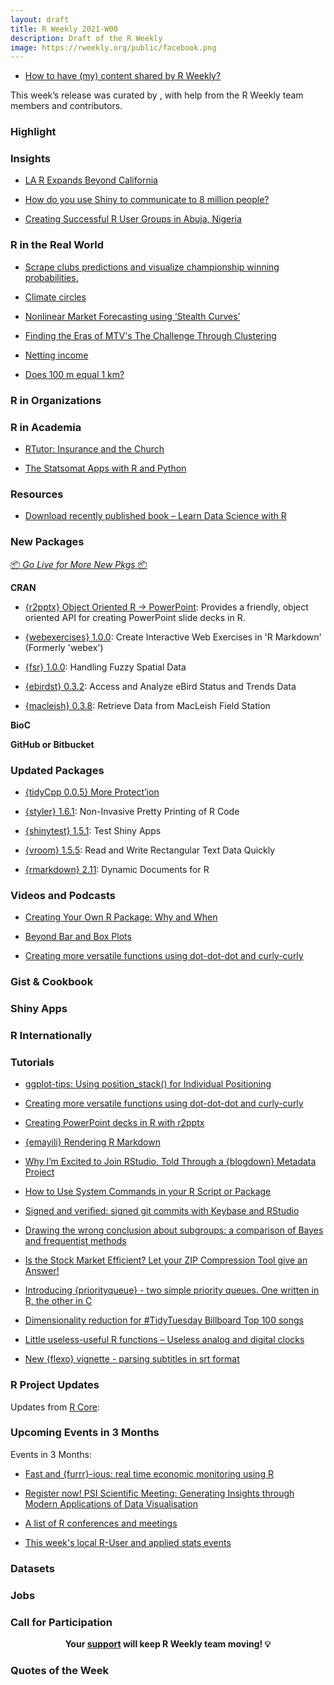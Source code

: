 ```yaml
---
layout: draft
title: R Weekly 2021-W00
description: Draft of the R Weekly
image: https://rweekly.org/public/facebook.png
---
```



+ [How to have (my) content shared by R Weekly?](https://github.com/rweekly/rweekly.org#how-to-have-my-content-shared-by-r-weekly)

This week’s release was curated by [](), with help from the R Weekly team members and contributors.



###  Highlight



### Insights

+ [LA R Expands Beyond California](https://www.r-consortium.org/blog/2021/09/15/la-r-expands-beyond-california)

+ [How do you use Shiny to communicate to 8 million people?](https://blog.rstudio.com/2021/09/14/how-do-you-use-shiny-to-communicate-to-8-million-people/)

+ [Creating Successful R User Groups in Abuja, Nigeria](https://www.r-consortium.org/blog/2021/09/16/creating-successful-r-user-groups-in-abuja-nigeria)

### R in the Real World

+ [Scrape clubs predictions and visualize championship winning probabilities.](https://abdoulblog.netlify.app/posts/2021-09-03-club-predictions/)

+ [Climate circles](https://dominicroye.github.io/en/2021/climate-circles/)

+ [Nonlinear Market Forecasting using ‘Stealth Curves’](https://r-posts.com/nonlinear-market-forecasting-using-stealth-curves/)

+ [Finding the Eras of MTV's The Challenge Through Clustering](https://jlaw.netlify.app/2021/09/15/finding-the-eras-of-mtv-s-the-challenge-through-clustering/)

+ [Netting income](https://www.optionstocksmachines.com/post/2021-08-18-neural-nets-5/netting-income/)

+ [Does 100 m equal 1 km?](http://r.iresmi.net/2021/09/16/does-100-m-equal-1-km/)

###  R in Organizations



###  R in Academia

+ [RTutor: Insurance and the Church](http://skranz.github.io//r/2021/09/16/RTutor-GodInsures.html)

+ [The Statsomat Apps with R and Python](https://r-posts.com/the-statsomat-apps-with-r-and-python/)


###  Resources

+ [Download recently published book – Learn Data Science with R](http://r-posts.com/download-recently-published-book-learn-data-science-with-r/)

###  New Packages

<p class="added-hostname"><a href="https://rweekly.org/live" target="_blank" class="externalLink">📦 <i>Go Live for More New Pkgs</i> 📦</a></p>

**CRAN**

+ [{r2pptx} Object Oriented R -> PowerPoint](https://cran.r-project.org/package=r2pptx): Provides a friendly, object oriented API for creating PowerPoint slide decks in R.

+ [{webexercises} 1.0.0](https://cran.r-project.org/package=webexercises): Create Interactive Web Exercises in 'R Markdown' (Formerly
'webex')

+ [{fsr} 1.0.0](https://cran.r-project.org/package=fsr): Handling Fuzzy Spatial Data

+ [{ebirdst} 0.3.2](https://cran.r-project.org/package=ebirdst): Access and Analyze eBird Status and Trends Data

+ [{macleish} 0.3.8](https://cran.r-project.org/package=macleish): Retrieve Data from MacLeish Field Station

**BioC**



**GitHub or Bitbucket**



### Updated Packages

+ [{tidyCpp 0.0.5} More Protect’ion](http://dirk.eddelbuettel.com/blog/2021/09/17#tidycpp_0.0.5)

+ [{styler} 1.6.1](https://cran.r-project.org/package=styler): Non-Invasive Pretty Printing of R Code

+ [{shinytest} 1.5.1](https://cran.r-project.org/package=shinytest): Test Shiny Apps

+ [{vroom} 1.5.5](https://cran.r-project.org/package=vroom): Read and Write Rectangular Text Data Quickly

+ [{rmarkdown} 2.11](https://cran.r-project.org/package=rmarkdown): Dynamic Documents for R

###  Videos and Podcasts

+ [Creating Your Own R Package: Why and When](https://youtu.be/ctsGXwaxA1o)

+ [Beyond Bar and Box Plots](https://github.com/z3tt/beyond-bar-and-box-plots/blob/main/README.md)

+ [Creating more versatile functions using dot-dot-dot and curly-curly](https://www.youtube.com/watch?v=L_sX-sL9aWM)

### Gist & Cookbook



### Shiny Apps



### R Internationally



###  Tutorials

+ [ggplot-tips: Using position_stack() for Individual Positioning](https://albert-rapp.de/post/2021-09-11-position-adjustment/)

+ [Creating more versatile functions using dot-dot-dot and curly-curly](https://albert-rapp.de/post/2021-09-16-similar-data-and-list-like-columns/)

+ [Creating PowerPoint decks in R with r2pptx](https://mattle24.github.io/mattle24_blog/public/releasing-r2pptx-on-cran/)

+ [{emayili} Rendering R Markdown](https://datawookie.dev/blog/2021/09/emayili-rendering-r-markdown/)

+ [Why I’m Excited to Join RStudio, Told Through a {blogdown} Metadata Project](https://ivelasq.rbind.io/blog/why-rstudio/)

+ [How to Use System Commands in your R Script or Package](https://ropensci.org/blog/2021/09/13/system-calls-r-package/)

+ [Signed and verified: signed git commits with Keybase and RStudio](https://www.garrickadenbuie.com/blog/signed-verified-git-commits-keybase-rstudio/)

+ [Drawing the wrong conclusion about subgroups: a comparison of Bayes and frequentist methods](https://www.rdatagen.net/post/2021-09-14-drawing-the-wrong-conclusion-a-comparison-of-bayes-and-frequentist-methods/)

+ [Is the Stock Market Efficient? Let your ZIP Compression Tool give an Answer!](https://blog.ephorie.de/is-the-stock-market-efficient-let-your-zip-compression-tool-give-an-answer?utm_source=rss&utm_medium=rss&utm_campaign=is-the-stock-market-efficient-let-your-zip-compression-tool-give-an-answer)

+ [Introducing {priorityqueue} - two simple priority queues. One written in R, the other in C](https://coolbutuseless.github.io/2021/09/14/introducing-priorityqueue-two-simple-priority-queues.-one-written-in-r-the-other-in-c/)

+ [Dimensionality reduction for #TidyTuesday Billboard Top 100 songs](https://juliasilge.com/blog/billboard-100/)

+ [Little useless-useful R functions – Useless analog and digital clocks](https://tomaztsql.wordpress.com/2021/09/16/little-useless-useful-r-functions-useless-analog-and-digital-clocks/)

+ [New {flexo} vignette - parsing subtitles in srt format](https://coolbutuseless.github.io/2021/09/16/new-flexo-vignette-parsing-subtitles-in-srt-format/)

<!--<div class="post-more-begin></div><div class="post-more-end"></div>-->

###  R Project Updates

Updates from [R Core](http://developer.r-project.org/blosxom.cgi/R-devel/NEWS):


###  Upcoming Events in 3 Months

Events in 3 Months:

+ [Fast and {furrr}-ious: real time economic monitoring using R](https://www.mango-solutions.com/fast-and-furrr-ious-real-time-economic-monitoring-using-r/)

+ [Register now! PSI Scientific Meeting: Generating Insights through Modern Applications of Data Visualisation](https://www.r-consortium.org/blog/2021/09/14/register-now-psi-scientific-meeting-generating-insights-through-modern-applications-of-data-visualisation)

+ [A list of R conferences and meetings](https://jumpingrivers.github.io/meetingsR/events.html)

+ [This week's local R-User and applied stats events](https://community.rstudio.com/c/irl)


### Datasets

### Jobs




###  Call for Participation


<p class="hide-support added-hostname support-rweekly" style="text-align: center;font-weight: bold;">Your <a class="non-visited externalLink" href="https://www.patreon.com/rweekly" onclick="pas(this)">support</a> will keep R Weekly team moving! 💡</p>

###  Quotes of the Week
